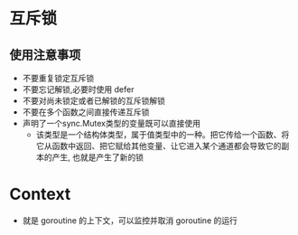 # 互斥锁

## 使用注意事项

- 不要重复锁定互斥锁
- 不要忘记解锁,必要时使用 defer
- 不要对尚未锁定或者已解锁的互斥锁解锁
- 不要在多个函数之间直接传递互斥锁
- 声明了一个sync.Mutex类型的变量既可以直接使用
  - 该类型是一个结构体类型，属于值类型中的一种。把它传给一个函数、将它从函数中返回、把它赋给其他变量、让它进入某个通道都会导致它的副本的产生, 也就是产生了新的锁



# Context

- 就是 goroutine 的上下文，可以监控并取消 goroutine 的运行